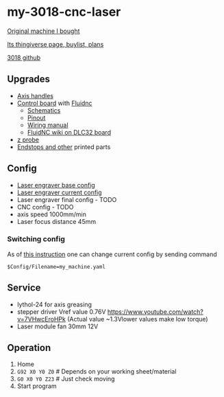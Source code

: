 # my-3018-cnc-laser

[Original machine I bought](https://aliexpress.ru/item/1005006562808373.html)

[Its thingiverse page, buylist, plans](https://www.thingiverse.com/thing:3508781)

[3018 github](https://github.com/MKme/3018)

## Upgrades

- [Axis handles](https://aliexpress.ru/item/32958606282.html)
- [Control board](https://aliexpress.ru/item/1005003183498253.html) with [Fluidnc](http://wiki.fluidnc.com/)
  - [Schematics](https://github.com/makerbase-mks/MKS-DLC32/blob/main/MKS-DLC32-main/hardware/MKS%20DLC32%20V2.1_003/MKS%20DLC32%20V2.1_003%20PIN.pdf)
  - [Pinout](https://github.com/makerbase-mks/MKS-DLC32/blob/main/MKS-DLC32-main/hardware/MKS%20DLC32%20V2.1_003/MKS%20DLC32%20V2.1_003%20PIN.pdf)
  - [Wiring manual](https://github.com/makerbase-mks/MKS-DLC32/blob/main/MKS-DLC32-main/doc/DLC32%20wiring%20manual.pdf)
  - [FluidNC wiki on DLC32 board](http://wiki.fluidnc.com/en/hardware/3rd-party/MKS_DLC32)
- [z probe](https://aliexpress.ru/item/1005005754638114.html?)
- [Endstops and other](https://www.thingiverse.com/thing:2796202) printed parts

## Config

- [Laser engraver base config](https://github.com/bdring/fluidnc-config-files/blob/main/official/MKS_DLC32_v21_laser.yaml)
- [Laser engraver current config](MKS_DLC32_v21_laser.yaml)
- Laser engraver final config - TODO
- CNC config - TODO
- axis speed 1000mm/min
- Laser focus distance 45mm

### Switching config
As of [this instruction](http://wiki.fluidnc.com/en/config/overview)
one can change current config by sending command

```
$Config/Filename=my_machine.yaml
```

## Service

- lythol-24 for axis greasing
- stepper driver Vref value 0.76V https://www.youtube.com/watch?v=7VHwcEroHPk (Actual value ~1.3Vlower values make low torque)
- Laser module fan 30mm 12V

## Operation

1. Home
2. ``G92 X0 Y0 Z0``  # Depends on your working sheet/material
3. ``G0 X0 Y0 Z23``  # Just check moving
4. Start program

